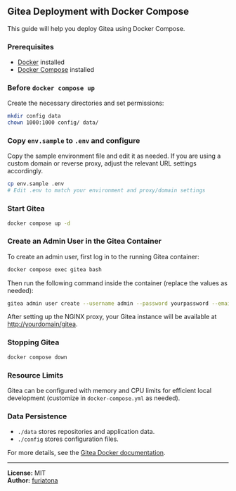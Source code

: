 ## Gitea Deployment with Docker Compose

This guide will help you deploy Gitea using Docker Compose.

### Prerequisites

- [Docker](https://docs.docker.com/get-docker/) installed
- [Docker Compose](https://docs.docker.com/compose/install/) installed

### Before `docker compose up`

Create the necessary directories and set permissions:

```sh
mkdir config data
chown 1000:1000 config/ data/
```

### Copy `env.sample` to `.env` and configure

Copy the sample environment file and edit it as needed. If you are using a custom domain or reverse proxy, adjust the relevant URL settings accordingly.

```sh
cp env.sample .env
# Edit .env to match your environment and proxy/domain settings
```

### Start Gitea

```sh
docker compose up -d
```

### Create an Admin User in the Gitea Container

To create an admin user, first log in to the running Gitea container:

```sh
docker compose exec gitea bash
```

Then run the following command inside the container (replace the values as needed):

```sh
gitea admin user create --username admin --password yourpassword --email admin@example.com --admin
```

After setting up the NGINX proxy, your Gitea instance will be available at [http://yourdomain/gitea](http://yourdomain/gitea).

### Stopping Gitea

```sh
docker compose down
```

### Resource Limits

Gitea can be configured with memory and CPU limits for efficient local development (customize in `docker-compose.yml` as needed).

### Data Persistence

- `./data` stores repositories and application data.
- `./config` stores configuration files.

For more details, see the [Gitea Docker documentation](https://docs.gitea.com/installation/docker).

---

**License:** MIT  
**Author:** [furiatona](https://github.com/furiatona)
